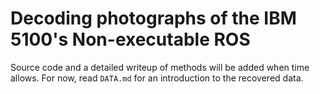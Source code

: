 # Decoding photographs of the IBM 5100's Non-executable ROS

Source code and a detailed writeup of methods will be added when time allows.
For now, read `DATA.md` for an introduction to the recovered data.
